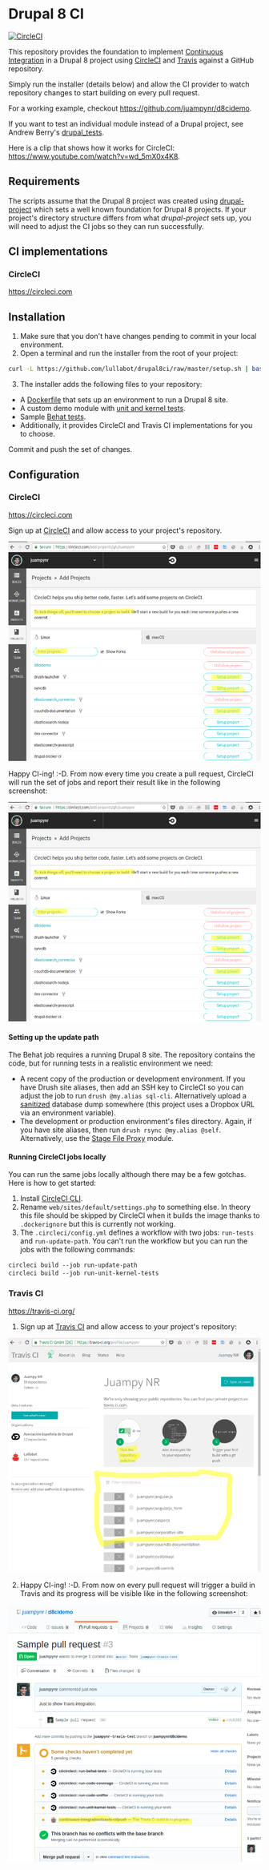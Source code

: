 # Drupal 8 CI

[![CircleCI](https://circleci.com/gh/lullabot/drupal8ci.svg?style=svg)](https://circleci.com/gh/lullabot/drupal8ci)

This repository provides the foundation to implement [Continuous Integration](https://en.wikipedia.org/wiki/Continuous_integration) in a Drupal 8
project using [CircleCI](https://circleci.com/) and [Travis](https://travis-ci.org) against a GitHub repository.

Simply run the installer (details below) and allow the CI provider to watch repository changes
to start building on every pull request.

For a working example, checkout https://github.com/juampynr/d8cidemo.

If you want to test an individual module instead of a Drupal project, see Andrew Berry's
[drupal_tests](https://github.com/deviantintegral/drupal_tests).

Here is a clip that shows how it works for CircleCI: https://www.youtube.com/watch?v=wd_5mX0x4K8.

## Requirements

The scripts assume that the Drupal 8 project was created using [drupal-project](https://github.com/drupal-composer/drupal-project)
which sets a well known foundation for Drupal 8 projects. If your project's directory
structure differs from what _drupal-project_ sets up, you will need to
adjust the CI jobs so they can run successfully.

## CI implementations

### CircleCI

https://circleci.com


## Installation

1. Make sure that you don't have changes pending to commit in your local environment.
2. Open a terminal and run the installer from the root of your project:
```bash
curl -L https://github.com/lullabot/drupal8ci/raw/master/setup.sh | bash
```
3. The installer adds the following files to your repository:

- A [Dockerfile](https://hub.docker.com/r/juampynr/drupal8ci/) that sets up an environment to run a Drupal 8 site.
- A custom demo module with [unit and kernel tests](web/modules/custom/demo_module/tests/src).
- Sample [Behat tests](tests).
- Additionally, it provides CircleCI and Travis CI implementations for you to choose.

Commit and push the set of changes.

## Configuration

### CircleCI

https://circleci.com

Sign up at [CircleCI](https://circleci.com/) and allow access to your project's repository.

![CircleCI watch](docs/images/circleci-watch.png)

Happy CI-ing! :-D. From now every time you create a pull request, CircleCI will run the
set of jobs and report their result like in the following screenshot:

![CircleCI pull request](docs/images/circleci-watch.png)
   
#### Setting up the update path
The Behat job requires a running Drupal 8 site. The repository contains the code, but for running
tests in a realistic environment we need:

* A recent copy of the production or development environment. If you have Drush site aliases, then
  add an SSH key to CircleCI so you can adjust the job to run `drush @my.alias sql-cli`.
  Alternatively upload a [sanitized](https://drushcommands.com/drush-8x/sql/sql-sanitize/) database dump somewhere (this project uses a Dropbox URL via an
  environment variable).
* The development or production environment's files directory. Again, if you have site aliases, then
  run `drush rsync @my.alias @self`. Alternatively, use the [Stage File Proxy](https://www.drupal.org/project/stage_file_proxy)
  module.

#### Running CircleCI jobs locally

You can run the same jobs locally although there may be a few gotchas. Here is how to get started:

1. Install [CircleCI CLI](https://circleci.com/docs/2.0/local-jobs/#installing-the-cli-locally).
2. Rename `web/sites/default/settings.php` to something else. In theory this file
   should be skipped by CircleCI when it builds the image thanks to `.dockerignore` but
   this is currently not working.
3. The `.circleci/config.yml` defines a workflow with two jobs: `run-tests` and `run-update-path`.
   You can't run the workflow but you can run the jobs with the following commands:

```
circleci build --job run-update-path
circleci build --job run-unit-kernel-tests
```

### Travis CI

https://travis-ci.org/

1. Sign up at [Travis CI](https://travis-ci.com/) and allow access to your project's repository:

![Travis watch](docs/images/travis-watch.png)

2. Happy CI-ing! :-D. From now on every pull request will trigger a build in Travis and its
progress will be visible like in the following screenshot:

![Travis pull request](docs/images/travis-pr.png)

